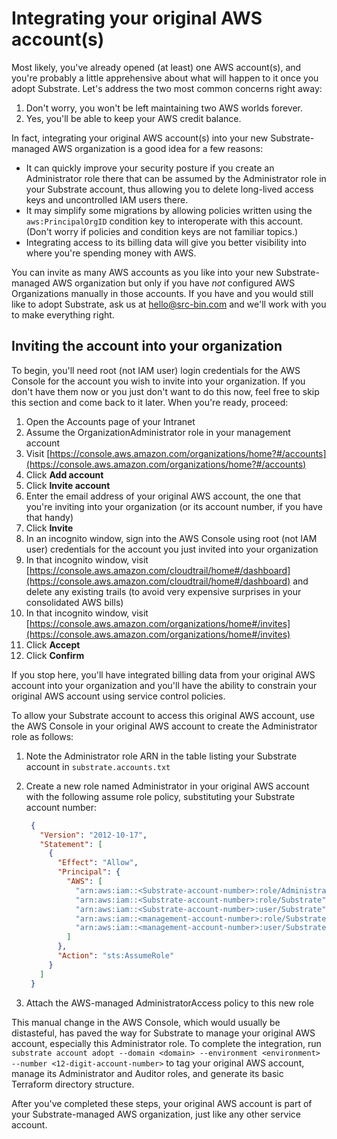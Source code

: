 # Integrating your original AWS account(s)

Most likely, you've already opened (at least) one AWS account(s), and you're probably a little apprehensive about what will happen to it once you adopt Substrate. Let's address the two most common concerns right away:

1. Don't worry, you won't be left maintaining two AWS worlds forever.
2. Yes, you'll be able to keep your AWS credit balance.

In fact, integrating your original AWS account(s) into your new Substrate-managed AWS organization is a good idea for a few reasons:

* It can quickly improve your security posture if you create an Administrator role there that can be assumed by the Administrator role in your Substrate account, thus allowing you to delete long-lived access keys and uncontrolled IAM users there.
* It may simplify some migrations by allowing policies written using the `aws:PrincipalOrgID` condition key to interoperate with this account. (Don't worry if policies and condition keys are not familiar topics.)
* Integrating access to its billing data will give you better visibility into where you're spending money with AWS.

You can invite as many AWS accounts as you like into your new Substrate-managed AWS organization but only if you have _not_ configured AWS Organizations manually in those accounts. If you have and you would still like to adopt Substrate, ask us at [hello@src-bin.com](mailto:hello@src-bin.com) and we'll work with you to make everything right.

## Inviting the account into your organization

To begin, you'll need root (not IAM user) login credentials for the AWS Console for the account you wish to invite into your organization. If you don't have them now or you just don't want to do this now, feel free to skip this section and come back to it later. When you're ready, proceed:

1. Open the Accounts page of your Intranet
2. Assume the OrganizationAdministrator role in your management account
3. Visit [https://console.aws.amazon.com/organizations/home?#/accounts](https://console.aws.amazon.com/organizations/home?#/accounts)
4. Click **Add account**
5. Click **Invite account**
6. Enter the email address of your original AWS account, the one that you're inviting into your organization (or its account number, if you have that handy)
7. Click **Invite**
8. In an incognito window, sign into the AWS Console using root (not IAM user) credentials for the account you just invited into your organization
9. In that incognito window, visit [https://console.aws.amazon.com/cloudtrail/home#/dashboard](https://console.aws.amazon.com/cloudtrail/home#/dashboard) and delete any existing trails (to avoid very expensive surprises in your consolidated AWS bills)
10. In that incognito window, visit [https://console.aws.amazon.com/organizations/home#/invites](https://console.aws.amazon.com/organizations/home#/invites)
11. Click **Accept**
12. Click **Confirm**

If you stop here, you'll have integrated billing data from your original AWS account into your organization and you'll have the ability to constrain your original AWS account using service control policies.

To allow your Substrate account to access this original AWS account, use the AWS Console in your original AWS account to create the Administrator role as follows:

1. Note the Administrator role ARN in the table listing your Substrate account in `substrate.accounts.txt`
2. Create a new role named Administrator in your original AWS account with the following assume role policy, substituting your Substrate account number:

    ```json
     {
       "Version": "2012-10-17",
       "Statement": [
         {
           "Effect": "Allow",
           "Principal": {
             "AWS": [
               "arn:aws:iam::<Substrate-account-number>:role/Administrator",
               "arn:aws:iam::<Substrate-account-number>:role/Substrate",
               "arn:aws:iam::<Substrate-account-number>:user/Substrate",
               "arn:aws:iam::<management-account-number>:role/Substrate",
               "arn:aws:iam::<management-account-number>:user/Substrate"
             ]
           },
           "Action": "sts:AssumeRole"
         }
       ]
     }
    ```
3. Attach the AWS-managed AdministratorAccess policy to this new role

This manual change in the AWS Console, which would usually be distasteful, has paved the way for Substrate to manage your original AWS account, especially this Administrator role. To complete the integration, run `substrate account adopt --domain <domain> --environment <environment> --number <12-digit-account-number>` to tag your original AWS account, manage its Administrator and Auditor roles, and generate its basic Terraform directory structure.

After you've completed these steps, your original AWS account is part of your Substrate-managed AWS organization, just like any other service account.
